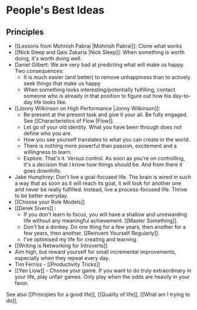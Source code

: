 # People's Best Ideas


## Principles

- [[Lessons from Mohnish Pabrai |Mohnish Pabrai]]: Clone what works
- [[Nick Sleep and Qais Zakaria |Nick Sleep]]: When something is worth doing, it's worth doing well.
- Daniel Gilbert: We are very bad at predicting what will make us happy. Two consequences:
	-  It is much easier (and better) to remove unhappiness than to actively seek things that make us happy
	- When something looks interesting/potentially fulfilling, contact someone who is already in that position to figure out how his day-to-day life looks like.
- [[Jonny Wilkinson on High Performance |Jonny Wilkinson]]: 
	- Be present at the present task and give it your all. Be fully engaged. See [[Characteristics of  Flow |Flow]].
	- Let go of your old identity. What you have been through does not define who you are.
	- How you see yourself translates to what you can create in the world.
	- There is nothing more powerful than passion, excitement and a willingness to learn.
	- Explore. That's it. Versus control. As soon as you're on controlling, it's a decision that I know how things should be. And from there it goes downhills.
- Jake Humphrey: Don't live a goal-focused life. The brain is wired in such a way that as soon as it will reach its goal, it will look for another one and never be really fulfilled. Instead, live a process-focused life. Thrive to be better everyday.
- [[Choose your Role Models]]
- [[Derek Sivers]] : 
	- If you don't learn to focus, you will have a shallow and unrewarding life without any meaningful achievement. [[Master Something]].
	- Don't be a donkey. Do one thing for a few years, then another for a few years, then another. [[Reinvent Yourself Regularly]].
	- I've optimised my life for creating and learning.
- [[Writing is Networking for Introverts]]
- Aim high, but reward yourself for small incremental improvements, especially when they repeat every day.
- Tim Ferriss - [[Productivity Tricks]]
- [[Yen Liow]] - Choose your game. If you want to do truly extraordinary in your life, play unfair games. Only play when the odds are heavily in your favor.






See also [[Principles for a good  life]], [[Quality of life]], [[What am I trying to do]], 